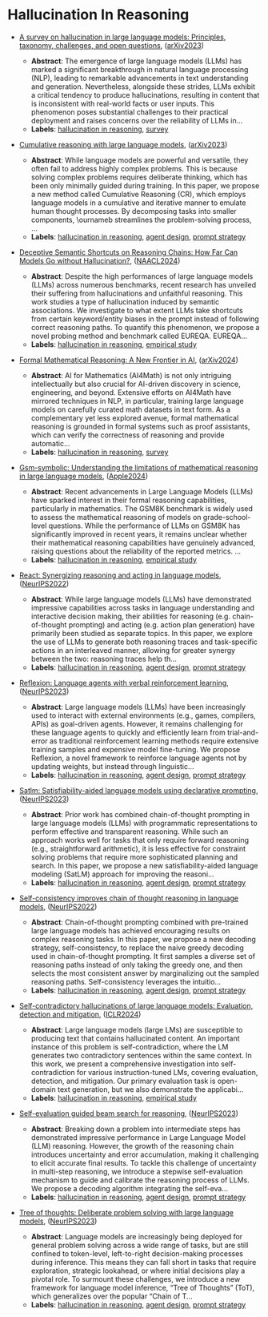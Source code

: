 # Hallucination In Reasoning

- [A survey on hallucination in large language models: Principles, taxonomy, challenges, and open questions](../venues/arXiv2023/paper_13.md), ([arXiv2023](../venues/arXiv2023/README.md))

  - **Abstract**: The emergence of large language models (LLMs) has marked a significant breakthrough in natural language processing (NLP), leading to remarkable advancements in text understanding and generation. Nevertheless, alongside these strides, LLMs exhibit a critical tendency to produce hallucinations, resulting in content that is inconsistent with real-world facts or user inputs. This phenomenon poses substantial challenges to their practical deployment and raises concerns over the reliability of LLMs in...
  - **Labels**: [hallucination in reasoning](hallucination_in_reasoning.md), [survey](survey.md)


- [Cumulative reasoning with large language models](../venues/arXiv2023/paper_14.md), ([arXiv2023](../venues/arXiv2023/README.md))

  - **Abstract**: While language models are powerful and versatile, they often fail to address highly complex problems. This is because solving complex problems requires deliberate thinking, which has been only minimally guided during training. In this paper, we propose a new method called Cumulative Reasoning (CR), which employs language models in a cumulative and iterative manner to emulate human thought processes. By decomposing tasks into smaller components, \ournameb streamlines the problem-solving process, ...
  - **Labels**: [hallucination in reasoning](hallucination_in_reasoning.md), [agent design](agent_design.md), [prompt strategy](prompt_strategy.md)


- [Deceptive Semantic Shortcuts on Reasoning Chains: How Far Can Models Go without Hallucination?](../venues/NAACL2024/paper_6.md), ([NAACL2024](../venues/NAACL2024/README.md))

  - **Abstract**: Despite the high performances of large language models (LLMs) across numerous benchmarks, recent research has unveiled their suffering from hallucinations and unfaithful reasoning. This work studies a type of hallucination induced by semantic associations. We investigate to what extent LLMs take shortcuts from certain keyword/entity biases in the prompt instead of following correct reasoning paths. To quantify this phenomenon, we propose a novel probing method and benchmark called EUREQA. EUREQA...
  - **Labels**: [hallucination in reasoning](hallucination_in_reasoning.md), [empirical study](empirical_study.md)


- [Formal Mathematical Reasoning: A New Frontier in AI](../venues/arXiv2024/paper_27.md), ([arXiv2024](../venues/arXiv2024/README.md))

  - **Abstract**: AI for Mathematics (AI4Math) is not only intriguing intellectually but also crucial for AI-driven discovery in science, engineering, and beyond. Extensive efforts on AI4Math have mirrored techniques in NLP, in particular, training large language models on carefully curated math datasets in text form. As a complementary yet less explored avenue, formal mathematical reasoning is grounded in formal systems such as proof assistants, which can verify the correctness of reasoning and provide automatic...
  - **Labels**: [hallucination in reasoning](hallucination_in_reasoning.md), [survey](survey.md)


- [Gsm-symbolic: Understanding the limitations of mathematical reasoning in large language models](../venues/Apple2024/paper_1.md), ([Apple2024](../venues/Apple2024/README.md))

  - **Abstract**: Recent advancements in Large Language Models (LLMs) have sparked interest in their formal reasoning capabilities, particularly in mathematics. The GSM8K benchmark is widely used to assess the mathematical reasoning of models on grade-school-level questions. While the performance of LLMs on GSM8K has significantly improved in recent years, it remains unclear whether their mathematical reasoning capabilities have genuinely advanced, raising questions about the reliability of the reported metrics. ...
  - **Labels**: [hallucination in reasoning](hallucination_in_reasoning.md), [empirical study](empirical_study.md)


- [React: Synergizing reasoning and acting in language models](../venues/NeurIPS2022/paper_1.md), ([NeurIPS2022](../venues/NeurIPS2022/README.md))

  - **Abstract**: While large language models (LLMs) have demonstrated impressive capabilities across tasks in language understanding and interactive decision making, their abilities for reasoning (e.g. chain-of-thought prompting) and acting (e.g. action plan generation) have primarily been studied as separate topics. In this paper, we explore the use of LLMs to generate both reasoning traces and task-specific actions in an interleaved manner, allowing for greater synergy between the two: reasoning traces help th...
  - **Labels**: [hallucination in reasoning](hallucination_in_reasoning.md), [agent design](agent_design.md), [prompt strategy](prompt_strategy.md)


- [Reflexion: Language agents with verbal reinforcement learning](../venues/NeurIPS2023/paper_4.md), ([NeurIPS2023](../venues/NeurIPS2023/README.md))

  - **Abstract**: Large language models (LLMs) have been increasingly used to interact with external environments (e.g., games, compilers, APIs) as goal-driven agents. However, it remains challenging for these language agents to quickly and efficiently learn from trial-and-error as traditional reinforcement learning methods require extensive training samples and expensive model fine-tuning. We propose Reflexion, a novel framework to reinforce language agents not by updating weights, but instead through linguistic...
  - **Labels**: [hallucination in reasoning](hallucination_in_reasoning.md), [agent design](agent_design.md), [prompt strategy](prompt_strategy.md)


- [Satlm: Satisfiability-aided language models using declarative prompting](../venues/NeurIPS2023/paper_5.md), ([NeurIPS2023](../venues/NeurIPS2023/README.md))

  - **Abstract**: Prior work has combined chain-of-thought prompting in large language models (LLMs) with programmatic representations to perform effective and transparent reasoning. While such an approach works well for tasks that only require forward reasoning (e.g., straightforward arithmetic), it is less effective for constraint solving problems that require more sophisticated planning and search. In this paper, we propose a new satisfiability-aided language modeling (SatLM) approach for improving the reasoni...
  - **Labels**: [hallucination in reasoning](hallucination_in_reasoning.md), [agent design](agent_design.md), [prompt strategy](prompt_strategy.md)


- [Self-consistency improves chain of thought reasoning in language models](../venues/NeurIPS2022/paper_2.md), ([NeurIPS2022](../venues/NeurIPS2022/README.md))

  - **Abstract**: Chain-of-thought prompting combined with pre-trained large language models has achieved encouraging results on complex reasoning tasks. In this paper, we propose a new decoding strategy, self-consistency, to replace the naive greedy decoding used in chain-of-thought prompting. It first samples a diverse set of reasoning paths instead of only taking the greedy one, and then selects the most consistent answer by marginalizing out the sampled reasoning paths. Self-consistency leverages the intuitio...
  - **Labels**: [hallucination in reasoning](hallucination_in_reasoning.md), [agent design](agent_design.md), [prompt strategy](prompt_strategy.md)


- [Self-contradictory hallucinations of large language models: Evaluation, detection and mitigation](../venues/ICLR2024/paper_8.md), ([ICLR2024](../venues/ICLR2024/README.md))

  - **Abstract**: Large language models (large LMs) are susceptible to producing text that contains hallucinated content. An important instance of this problem is self-contradiction, where the LM generates two contradictory sentences within the same context. In this work, we present a comprehensive investigation into self-contradiction for various instruction-tuned LMs, covering evaluation, detection, and mitigation. Our primary evaluation task is open-domain text generation, but we also demonstrate the applicabi...
  - **Labels**: [hallucination in reasoning](hallucination_in_reasoning.md), [empirical study](empirical_study.md)


- [Self-evaluation guided beam search for reasoning](../venues/NeurIPS2023/paper_2.md), ([NeurIPS2023](../venues/NeurIPS2023/README.md))

  - **Abstract**: Breaking down a problem into intermediate steps has demonstrated impressive performance in Large Language Model (LLM) reasoning. However, the growth of the reasoning chain introduces uncertainty and error accumulation, making it challenging to elicit accurate final results. To tackle this challenge of uncertainty in multi-step reasoning, we introduce a stepwise self-evaluation mechanism to guide and calibrate the reasoning process of LLMs. We propose a decoding algorithm integrating the self-eva...
  - **Labels**: [hallucination in reasoning](hallucination_in_reasoning.md), [agent design](agent_design.md), [prompt strategy](prompt_strategy.md)


- [Tree of thoughts: Deliberate problem solving with large language models](../venues/NeurIPS2023/paper_3.md), ([NeurIPS2023](../venues/NeurIPS2023/README.md))

  - **Abstract**: Language models are increasingly being deployed for general problem solving across a wide range of tasks, but are still confined to token-level, left-to-right decision-making processes during inference. This means they can fall short in  tasks that require exploration, strategic lookahead, or where initial decisions play a pivotal role. To surmount these challenges, we introduce a new framework for language model inference, “Tree of Thoughts” (ToT), which generalizes over the popular “Chain of T...
  - **Labels**: [hallucination in reasoning](hallucination_in_reasoning.md), [agent design](agent_design.md), [prompt strategy](prompt_strategy.md)
